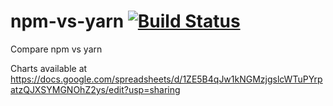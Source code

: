 # npm-vs-yarn [![Build Status](https://travis-ci.org/thomaschaaf/npm-vs-yarn.svg?branch=master)](https://travis-ci.org/thomaschaaf/npm-vs-yarn)
Compare npm vs yarn

Charts available at https://docs.google.com/spreadsheets/d/1ZE5B4qJw1kNGMzjgslcWTuPYrpatzQJXSYMGNOhZ2ys/edit?usp=sharing
